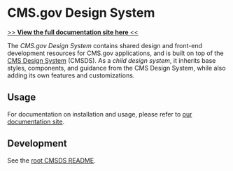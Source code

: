 # CMS.gov Design System

[>> **View the full documentation site here** <<](https://design.cms.gov/?theme=cmsgov)

The _CMS.gov Design System_ contains shared design and front-end development resources for CMS.gov applications, and is built on top of the [CMS Design System](https://design.cms.gov/) (CMSDS). As a _child design system_, it inherits base styles, components, and guidance from the CMS Design System, while also adding its own features and customizations.

## Usage

For documentation on installation and usage, please refer to [our documentation site](https://design.cms.gov/getting-started/developers/installation/?theme=cmsgov).

## Development

See the [root CMSDS README](../../README.md).
